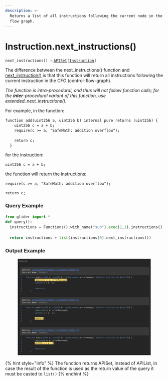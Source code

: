 ```yaml
---
description: >-
  Returns a list of all instructions following the current node in the control
  flow graph.
---
```


# Instruction.next\_instructions()

`next_instructions() →` [`APISet`](../iterables/apiset.md)`[`[`Instruction`](./)`]`

The difference between the next\_instructions() function and [next\_instruction()](instruction.next_instruction.md) is that this function will return all instructions following the current instruction in the CFG (control-flow-graph).

_The function is intra-procedural, and thus will not follow function calls; for the **inter**-procedural variant of this function, use extended\_next\_instructions()._



For example, in the function:

```solidity
function add(uint256 a, uint256 b) internal pure returns (uint256) {
    uint256 c = a + b;
    require(c >= a, "SafeMath: addition overflow");

    return c;
  }
```

for the instruction:&#x20;

```solidity
uint256 c = a + b;
```

the function will return the instructions:

```solidity
require(c >= a, "SafeMath: addition overflow");
```

```solidity
return c;
```

### Query Example

```python
from glider import *
def query():
  instructions = Functions().with_name("sub").exec(1,1).instructions().exec(1,1)

  return instructions + list(instructions[0].next_instructions())
```

### Output Example

<figure><img src="../../.gitbook/assets/image (1) (1).png" alt=""><figcaption></figcaption></figure>

{% hint style="info" %}
The function returns APISet, instead of APIList, in case the result of the function is used as the return value of the query it must be casted to `list()`
{% endhint %}
